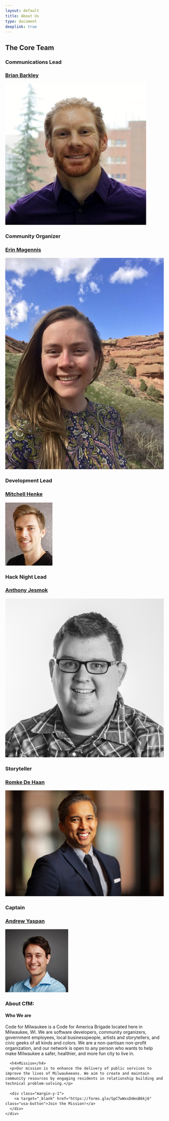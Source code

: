 ```yaml
---
layout: default
title: About Us
type: document
deeplink: true
---
```


<div class="grid-container">
  <div class="grid-row">
    <div class="mobile-lg:grid-col-8">
      <h2>The Core Team</h2>
    </div>
  </div>

  <div class="grid-row grid-gap-1">
    <div class="mobile-lg:grid-col-3">
      <h3>Communications Lead</h3>
      <h3><a href="https://www.linkedin.com/in/barkleybg/">Brian Barkley</a></h3>
    </div>
    <div class="mobile-lg:grid-col-3">
       <div class="headshot_back">
          <img class ="headshot-img " src="images/headshots/Brian.jpg">
      </div>
    </div>
    <div class="mobile-lg:grid-col-3">
      <h3>Community Organizer</h3>
      <h3><a href="https://www.linkedin.com/in/erinmagennis/">Erin Magennis</a></h3>
    </div>
    <div class="mobile-lg:grid-col-3">
      <div class="headshot_back">
        <img class ="headshot-img " src="images/headshots/Erin M. Headshot.JPG">
      </div>
    </div>
  </div>

  <div class="grid-row grid-gap-1 margin-top-2">
    <div class="mobile-lg:grid-col-3">
      <h3>Development Lead</h3>
      <h3><a href="https://www.linkedin.com/in/mitchellhenke/">Mitchell Henke</a></h3>
    </div>
    <div class="mobile-lg:grid-col-3">
       <div class="headshot_back">
        <img class ="headshot-img " src="images/headshots/mitch_headshot.jpg">
      </div>
    </div>
    <div class="mobile-lg:grid-col-3">
      <h3>Hack Night Lead</h3>
      <h3><a href="https://www.linkedin.com/in/jesmok/">Anthony Jesmok</a></h3>
    </div>
    <div class="mobile-lg:grid-col-3">
       <div class="headshot_back">
        <img class ="headshot-img " src="images/headshots/Anthony Jesmok.jpeg">
      </div>
    </div>
  </div>

  <div class="grid-row grid-gap-1 margin-top-2">
    <div class="mobile-lg:grid-col-3">
      <h3>Storyteller</h3>
      <h3><a href="https://www.linkedin.com/in/romkedehaan/">Romke De Haan</a></h3>
    </div>
    <div class="mobile-lg:grid-col-3">
       <div class="headshot_back">
        <img class ="headshot-img " src="images/headshots/Romke-de-Haan-Preferred.jpg">
      </div>
    </div>
    <div class="mobile-lg:grid-col-3">
      <h3>Captain</h3>
      <h3><a href="https://www.linkedin.com/in/andrew-yaspan/">Andrew Yaspan</a></h3>
    </div>
    <div class="mobile-lg:grid-col-3">
       <div class="headshot_back">
        <img class ="headshot-img " src="images/headshots/Andrew.jpg">
      </div>
    </div>
  </div>

  <div class="grid-row">
    <div class="mobile-lg:grid-col-8">
      <h3>About CfM:</h3>
      <h4>Who We are</h4>
      <p>Code for Milwaukee is a Code for America Brigade located here in Milwaukee, WI. We are software developers, community organizers, government employees, local businesspeople, artists and storytellers, and civic geeks of all kinds and colors. We are a non-partisan non-profit organization, and our network is open to any person who wants to help make Milwaukee a safer, healthier, and more fun city to live in.</p>

      <h4>Mission</h4>
      <p>Our mission is to enhance the delivery of public services to improve the lives of Milwaukeeans. We aim to create and maintain community resources by engaging residents in relationship building and technical problem-solving.</p>

      <div class="margin-y-1">
        <a target="_blank" href="https://forms.gle/SpCTwWxsDdmsB6kj6" class="usa-button">Join the Mission!</a>
      </div>
    </div>
  </div>
</div>
<!-- ## Open Positions

### Treasurer

#### Opportunity: 

Code for Milwaukee (CfM) is looking for a Treasurer to help guide the financial side of our non-profit efforts. This is an unpaid, volunteer position. The Treasurer is a member of the CfM Core Team, and will report primarily to Brigade Captain Andrew Yaspan. To apply please fill out [this brief form](https://docs.google.com/forms/d/e/1FAIpQLSdFK33qZQOhhGHSHFsMyidTgPU_kIOt6TBD7xirXUI_OaQXvw/viewform). Application is due by Sunday, November 10th at 11:59pm. 

#### Roles and responsibilities:

At current, roles and responsibilities include:

- Managing receipts, budget, and bank account, and disbursing funds. 
- Helping to arrange food at CfM’s major events (like our monthly Hack Nights)
- Securing sponsorship or grants: 
    - For CfM’s major events
    - For project infrastructure (paying for web hosting or services like AWS) 
- Planning for future financial needs (larger events, growth objectives, etc)
- Collaborating with other CfM Core Team members
- Innovating on the above items to make planning and funding as streamlined as possible
- Assisting in upgrading our financial infrastructure 
     - CfM is exploring options to become a 501(c)3 or other protected non-profit status. Applicants for the Treasurer position should also be prepared to help CfM to apply for protected status and to operate under this status.
- Attending our major events (e.g., monthly Hack Nights) whenever possible


#### Estimated hours: 
Often 5-15 hours in a typical month (but can be as low as 1 hour if you help us to get our finances in order)

#### Desired competencies:

- Balancing a budget
- Fundraising 
- Good electronic communication 
- Nice human 
- **Coding and Programming skills are** *NOT* **required for this position.** 

#### Benefits:
Through this role, you will have a direct impact on improving the lives of people in Milwaukee and help ensure that Code for Milwaukee’s initiatives can be sustainable to have a lasting impact. This position can additionally serve as a stepping stone to further connections within technology, politics, and the non-profit sector at large.  -->

